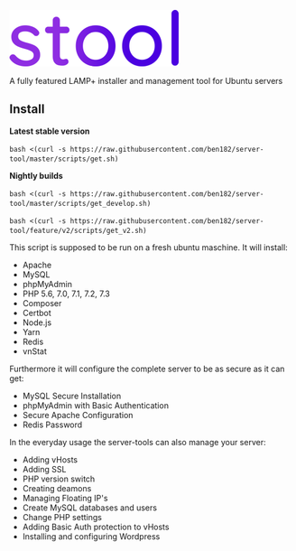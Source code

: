 ![alt text](logo_min.png "Logo")

A fully featured LAMP+ installer and management tool for Ubuntu servers

## Install

**Latest stable version**

`bash <(curl -s https://raw.githubusercontent.com/ben182/server-tool/master/scripts/get.sh)`

**Nightly builds**

`bash <(curl -s https://raw.githubusercontent.com/ben182/server-tool/master/scripts/get_develop.sh)`

`bash <(curl -s https://raw.githubusercontent.com/ben182/server-tool/feature/v2/scripts/get_v2.sh)`

This script is supposed to be run on a fresh ubuntu maschine. It will install:

* Apache
* MySQL
* phpMyAdmin
* PHP 5.6, 7.0, 7.1, 7.2, 7.3
* Composer
* Certbot
* Node.js
* Yarn
* Redis
* vnStat

Furthermore it will configure the complete server to be as secure as it can get:
* MySQL Secure Installation
* phpMyAdmin with Basic Authentication
* Secure Apache Configuration
* Redis Password

In the everyday usage the server-tools can also manage your server:
* Adding vHosts
* Adding SSL
* PHP version switch
* Creating deamons
* Managing Floating IP's
* Create MySQL databases and users
* Change PHP settings
* Adding Basic Auth protection to vHosts
* Installing and configuring Wordpress
